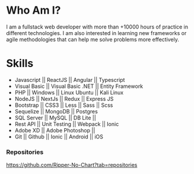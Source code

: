 # Who Am I?

I am a fullstack web developer with more than +10000 hours of practice in different technologies. I am also interested in learning new frameworks or agile methodologies that can help me solve problems more effectively.

# Skills

- Javascript || ReactJS || Angular || Typescript
- Visual Basic || Visual Basic .NET || Entity Framework
- PHP || Windows || Linux Ubuntu || Kali Linux
- NodeJS || NextJs || Redux || Express JS
- Bootstrap || CSS3 || Less || Sass || Scss
- Sequelize || MongoDB || Postgres 
- SQL Server || MySQL || DB Lite ||
- Rest API || Unit Testing || Webpack || Ionic
- Adobe XD || Adobe Photoshop ||
- Git || Github || Ionic || Android || iOS

### Repositories
https://github.com/Ripper-No-Chart?tab=repositories
